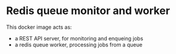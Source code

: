 # Redis queue monitor and worker

This docker image acts as:

- a REST API server, for monitoring and enqueing jobs
- a redis queue worker, processing jobs from a queue
